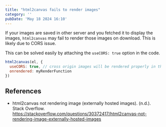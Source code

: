 ```yaml
---
title: "html2canvas fails to render images"
category: ''
pubDate: 'May 18 2024 16:10'
---
```


If your images are saved in other server and you fetched it to display the images, `html2canvas` may fail to render those images on download. This is likely due to CORS issue.

This can be solved easily by attaching the `useCORS: true` option in the code.

```js
html2canvas(el, {
  useCORS: true, // cross origin images will be rendered properly in the image
  onrendered: myRenderFunction
})
```


## References
- html2canvas not rendering image (externally hosted images). (n.d.). Stack Overflow. https://stackoverflow.com/questions/30372417/html2canvas-not-rendering-image-externally-hosted-images